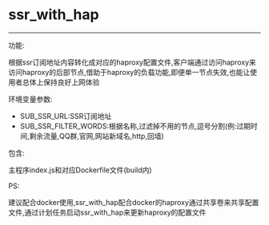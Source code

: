 # ssr_with_hap

---

功能:

根据ssr订阅地址内容转化成对应的haproxy配置文件,客户端通过访问haproxy来访问haproxy的后部节点,借助于haproxy的负载功能,即便单一节点失效,也能让使用者总体上保持良好上网体验

环境变量参数:

- SUB_SSR_URL:SSR订阅地址
- SUB_SSR_FILTER_WORDS:根据名称,过滤掉不用的节点,逗号分割(例:过期时间,剩余流量,QQ群,官网,网站新域名,http,回墙)

包含:

主程序index.js和对应Dockerfile文件(build内)

PS:

建议配合docker使用,ssr_with_hap配合docker的haproxy通过共享卷来共享配置文件,通过计划任务启动ssr_with_hap来更新haproxy的配置文件
